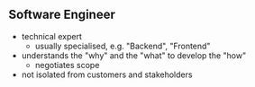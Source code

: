 ## Software Engineer

- technical expert
    - usually specialised, e.g. "Backend", "Frontend"
- understands the "why" and the "what" to develop the "how"
    - negotiates scope
- not isolated from customers and stakeholders
